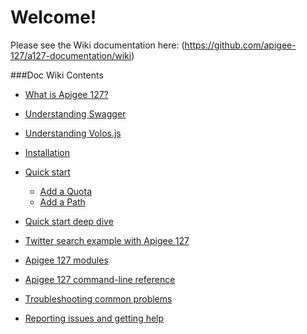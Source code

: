 # Welcome!

Please see the Wiki documentation here: (https://github.com/apigee-127/a127-documentation/wiki)

###Doc Wiki Contents

* [What is Apigee 127?](https://github.com/apigee-127/a127-documentation/wiki/What-is-Apigee-127)

* [Understanding Swagger](https://github.com/apigee-127/a127-documentation/wiki/Understanding-Swagger)

* [Understanding Volos.js](https://github.com/apigee-127/a127-documentation/wiki/Understanding-Volos.js)

* [Installation](https://github.com/apigee-127/a127-documentation/wiki/Installation)

* [Quick start](https://github.com/apigee-127/a127-documentation/wiki/Quick-start)

    * [Add a Quota](https://github.com/apigee-127/a127-documentation/wiki/Quick-Start:-Add-Quota)
    * [Add a Path](https://github.com/apigee-127/a127-documentation/wiki/Quick-Start:-Add-a-New-Path)

* [Quick start deep dive](https://github.com/apigee-127/a127-documentation/wiki/Quick-start-deep-dive)

* [Twitter search example with Apigee 127](https://github.com/apigee-127/a127-documentation/wiki/Example-Project)

* [Apigee 127 modules](https://github.com/apigee-127/a127-documentation/wiki/Apigee-127-modules)

* [Apigee 127 command-line reference](https://github.com/apigee-127/a127-documentation/wiki/Apigee-127-command-line-reference)

* [Troubleshooting common problems](https://github.com/apigee-127/a127-documentation/wiki/Troubleshooting-common-problems)

* [Reporting issues and getting help](https://github.com/apigee-127/a127-documentation/wiki/Submitting-Issues)

